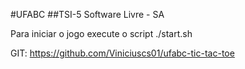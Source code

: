 #UFABC
##TSI-5 Software Livre - SA

Para iniciar o jogo execute o script ./start.sh

GIT: https://github.com/Viniciuscs01/ufabc-tic-tac-toe
